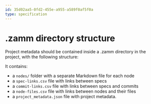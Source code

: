 ```yaml
---
id: 35d02aa5-0fd2-455e-a955-a589f0af5f0a
type: specification
---
```


# .zamm directory structure

Project metadata should be contained inside a .zamm directory in the project, with the following structure:

It contains:
- a `nodes/` folder with a separate Markdown file for each node
- a `spec-links.csv` file with links between specs
- a `commit-links.csv` file with links between specs and commits
- a `node-files.csv` file with links between nodes and their files
- a `project_metadata.json` file with project metadata.
